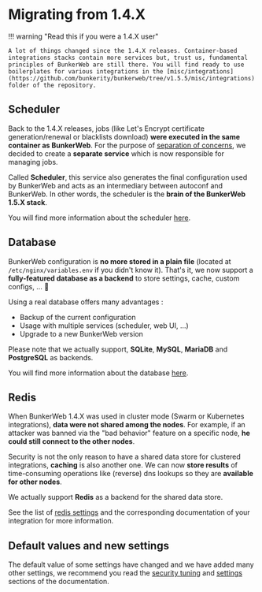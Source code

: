 # Migrating from 1.4.X

!!! warning "Read this if you were a 1.4.X user"

    A lot of things changed since the 1.4.X releases. Container-based integrations stacks contain more services but, trust us, fundamental principles of BunkerWeb are still there. You will find ready to use boilerplates for various integrations in the [misc/integrations](https://github.com/bunkerity/bunkerweb/tree/v1.5.5/misc/integrations) folder of the repository.

## Scheduler

Back to the 1.4.X releases, jobs (like Let's Encrypt certificate generation/renewal or blacklists download) **were executed in the same container as BunkerWeb**. For the purpose of [separation of concerns](https://en.wikipedia.org/wiki/Separation_of_concerns), we decided to create a **separate service** which is now responsible for managing jobs.

Called **Scheduler**, this service also generates the final configuration used by BunkerWeb and acts as an intermediary between autoconf and BunkerWeb. In other words, the scheduler is the **brain of the BunkerWeb 1.5.X stack**.

You will find more information about the scheduler [here](concepts.md#scheduler).

## Database

BunkerWeb configuration is **no more stored in a plain file** (located at `/etc/nginx/variables.env` if you didn't know it). That's it, we now support a **fully-featured database as a backend** to store settings, cache, custom configs, ... 🥳

Using a real database offers many advantages :

- Backup of the current configuration
- Usage with multiple services (scheduler, web UI, ...)
- Upgrade to a new BunkerWeb version

Please note that we actually support, **SQLite**, **MySQL**, **MariaDB** and **PostgreSQL** as backends.

You will find more information about the database [here](concepts.md#database).

## Redis

When BunkerWeb 1.4.X was used in cluster mode (Swarm or Kubernetes integrations), **data were not shared among the nodes**. For example, if an attacker was banned via the "bad behavior" feature on a specific node, **he could still connect to the other nodes**.

Security is not the only reason to have a shared data store for clustered integrations, **caching** is also another one. We can now **store results** of time-consuming operations like (reverse) dns lookups so they are **available for other nodes**.

We actually support **Redis** as a backend for the shared data store.

See the list of [redis settings](settings.md#redis) and the corresponding documentation of your integration for more information.

## Default values and new settings

The default value of some settings have changed and we have added many other settings, we recommend you read the [security tuning](security-tuning.md) and [settings](settings.md) sections of the documentation.

